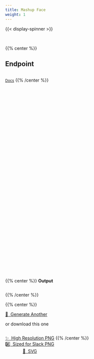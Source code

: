 ```yaml
---
title: Mashup Face
weight: 1
---
```


{{< display-spinner >}}

<br>

{{% center %}}
<h2>Endpoint</h2>
<pre tabindex="0" class="chroma single_line"><code id="endpoint" class="language-txt" data-lang="txt"></code></pre>
<a href="/docs/custom-faces/get-mashup/"><small>Docs</small></a>
{{% /center %}}

<br><br>

<div
  id="mashup-twemoji"
  style="width:100%; height:500px"
></div>

<br><br>

{{% center %}}
<b>Output</b>
<p id="mashup-custom-face-output-description"></p>
<pre tabindex="0" class="chroma single_line"><code id="mashup-custom-face-output-url" class="language-txt" data-lang="txt"></code></pre>
{{% /center %}}

<br>

{{% center %}}
<p>
  <a
    href=""
    class="button secondary"
    onClick="
      getMashupFace();
      return false;
    ">
    🔄&nbsp;&nbsp;Generate Another
  </a>
</p>

or download this one

<p style="text-align: center; display: inline-grid; grid-template-columns: none !important;">
  <a
    href=""
    class="button"
    style="background-color: var(--theme); color: var(--light);"
    onClick="
      downloadFaceAsPng(2000);
      return false;
    ">
    ✨&nbsp;&nbsp;High Resolution PNG
  </a>
  <a
    href=""
    class="button primary"
    style="background-color: var(--theme); color: var(--light);"
    onClick="
      downloadFaceAsPng();
      return false;
    ">
    #️⃣&nbsp;&nbsp;Sized for Slack PNG
  </a>
  <a
    href=""
    class="button"
    style="background-color: var(--theme); color: var(--light);"
    onClick="
      downloadFaceAsSvg();
      return false;
    ">
    📐&nbsp;&nbsp;SVG
  </a>
</p>
{{% /center %}}

<script>
  let localApi = 'http://localhost';
  let productionApi = 'https://customtwemojiapi.com';
  let mashupFaceEndpoint =
    '/v1/custom_faces/mashup?file_format=svg&background_color=transparent&use_every_feature=true';

  // Source: https://stackoverflow.com/a/35970894/5988852
  var getJSON = function(url, callback) {
    var xhr = new XMLHttpRequest();
    xhr.open('GET', url, true);
    xhr.responseType = 'json';
    xhr.onload = function() {
      var status = xhr.status;
      if (status === 200) {
        callback(null, xhr.response);
      } else {
        callback(status, xhr.response);
      }
    };
    xhr.send();
  };

  // Source: https://stackoverflow.com/a/15832662/5988852
  function downloadURI(uri) {
    var link = document.createElement("a");
    link.href = uri;
    document.body.appendChild(link);
    link.click();
    document.body.removeChild(link);
    delete link;
  }

  function toggleSpinner(show) {
    let display = show ? 'block' : 'none';
    document.getElementById('cover-spinner').style.display = display;
  }

  function getMashupFace() {
    toggleSpinner(true);
    document.getElementById('endpoint').innerHTML = mashupFaceEndpoint;

    let apiEndpoint = `${productionApi}${mashupFaceEndpoint}`;

    getJSON(
      apiEndpoint,
      function(error, response) {
        if (error !== null) {
          console.error(`Something went wrong: ${error}`);
        } else {
          let svgDiv = document.getElementById('mashup-twemoji');
          if (svgDiv !== null) svgDiv.innerHTML = response.data.output;

          let outputUrl = document.getElementById('mashup-custom-face-output-url');
          if (outputUrl !== null) {
            outputUrl.innerHTML = response.links.self.replace(productionApi, '');
          }

          let outputDescription = document.getElementById('mashup-custom-face-output-description');
          if (outputDescription !== null) {
            let faces = {};

            response.data.description.forEach(descriptor => {
              const feature = descriptor.feature;
              const codepoint = descriptor.codepoint;
              const glyph = descriptor.glyph;
              const image = `<img draggable="false" class="emoji" alt="${glyph}" src="/twemoji/svg/${codepoint}.svg">`

              let face = faces[codepoint];
              if (faces[codepoint] == null) {
                faces[codepoint] = {
                  features: [feature],
                  image: image,
                };
              } else {
                faces[codepoint].features.push(feature);
              }
            });

            let description = '';

            Object.values(faces).forEach(descriptor => {
              let features = descriptor.features;
              let lastFeature = '';

              const separator = descriptor.features.length === 2 ? ' & ' : ', ';
              if (features.length > 2) lastFeature = `, and ${features.pop()}`;

              features = descriptor.features.join(separator);
              const image = descriptor.image;

              description +=
                `${description === '' ? '' : ' + '}${features}${lastFeature} from ${image}`;
            });

            outputDescription.innerHTML = description;
          }

          toggleSpinner(false);
        }
      }
    );
  }

  function downloadFaceAsPng(size) {
    toggleSpinner(true);

    let outputUrl = document.getElementById('mashup-custom-face-output-url');
    if (outputUrl === null) {
      console.error('Output is empty');
      return;
    }

    let endpointUrl = outputUrl.innerText;
    if (endpointUrl === null || endpointUrl === '') {
      console.error('endpointUrl is empty');
      return;
    }

    let apiEndpoint = `${productionApi}${endpointUrl}&output=download`;
    if (size) apiEndpoint += `&size=${size}`
    apiEndpoint = apiEndpoint.replace('file_format=svg', 'file_format=png');

    downloadURI(apiEndpoint);

    // Spinner with a hardcoded wait time is better than no loading indicator
    // No easy way to tell when a file a file can be downloaded: https://stackoverflow.com/questions/1106377/detect-when-a-browser-receives-a-file-download
    setInterval(
      () => {toggleSpinner(false)},
      5000
    );
  }

  function downloadFaceAsSvg() {
    toggleSpinner(true);

    const svg = document.getElementById('emoji');

    const serializer = new XMLSerializer();
    const source = serializer.serializeToString(svg);

    const uri = "data:image/svg+xml;charset=utf-8," + encodeURIComponent(source);

    const a = document.createElement('a');
    a.href = uri;
    a.download = 'myAwesomeSVG.svg';
    a.innerHTML = 'Download';
    document.body.appendChild(a);
    a.click();

    // Spinner with a hardcoded wait time is better than no loading indicator
    // No easy way to tell when a file a file can be downloaded: https://stackoverflow.com/questions/1106377/detect-when-a-browser-receives-a-file-download
    setInterval(
      () => {toggleSpinner(false)},
      5000
    );
  }

  window.onload = function() {
    getMashupFace();
  }
</script>

